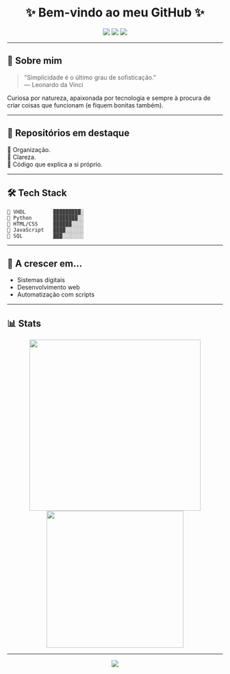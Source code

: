 <h1 align="center">✨ Bem-vindo ao meu GitHub ✨</h1>

<p align="center">
  <img src="https://img.shields.io/badge/code-clean-blue?style=flat-square"/>
  <img src="https://img.shields.io/badge/style-minimalist-green?style=flat-square"/>
  <img src="https://img.shields.io/badge/focus-learning-purple?style=flat-square"/>
</p>

---

## 🧠 Sobre mim

> "Simplicidade é o último grau de sofisticação."  
> — Leonardo da Vinci

Curiosa por natureza, apaixonada por tecnologia e sempre à procura de criar coisas que funcionam (e fiquem bonitas também).

---

## 📂 Repositórios em destaque

🔹 Organização.  
🔹 Clareza.  
🔹 Código que explica a si próprio.

---

## 🛠️ Tech Stack

```text
📌 VHDL         ▓▓▓▓▓▓▓▓▓░
📌 Python       ▓▓▓▓▓▓▓▓░░
📌 HTML/CSS     ▓▓▓▓▓▓░░░░
📌 JavaScript   ▓▓▓▓░░░░░░
📌 SQL          ▓▓▓░░░░░░░
```

---

## 🌱 A crescer em...

- Sistemas digitais
- Desenvolvimento web
- Automatização com scripts

---

## 📊 Stats

<p align="center">
  <img src="https://github-readme-stats.vercel.app/api?username=joanagiao&show_icons=true&theme=radical" width="400"/>
  <img src="https://github-readme-stats.vercel.app/api/top-langs/?username=joanagiao&layout=compact&theme=radical" width="320"/>
</p>

---

<p align="center">
  <img src="https://capsule-render.vercel.app/api?type=waving&color=gradient&height=120&section=footer"/>
</p>
